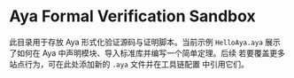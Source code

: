 # Aya Formal Verification Sandbox

此目录用于存放 Aya 形式化验证源码与证明脚本。当前示例 `HelloAya.aya`
展示了如何在 Aya 中声明模块、导入标准库并编写一个简单定理。后续
若要覆盖更多站点行为，可在此处添加新的 `.aya` 文件并在工具链配置
中引用它们。
